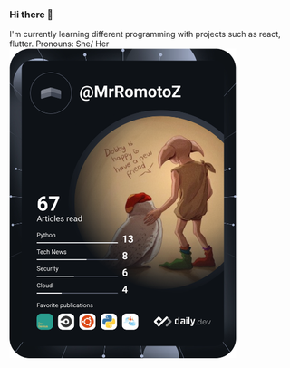 ### Hi there 👋

<!--
**RexDev-Coder/RexDev-Coder** is a ✨ _special_ ✨ repository because its `README.md` (this file) appears on your GitHub profile.

Here are some ideas to get you started:

- 🔭 I’m currently working on ...
- 🌱 I’m currently learning ...
- 👯 I’m looking to collaborate on ...
- 🤔 I’m looking for help with ...
- 💬 Ask me about ...
- 📫 How to reach me: ...
- 😄 Pronouns: ...
- ⚡ Fun fact: ...
-->
I'm currently learning different programming with projects such as react, flutter.
Pronouns: She/ Her
<a href="https://app.daily.dev/MrRomotoZ"><img src="https://github.com/RexDev-Coder/RexDev-Coder/blob/master/devcard.svg" width="400" alt="Meghna's Dev Card"/></a>

